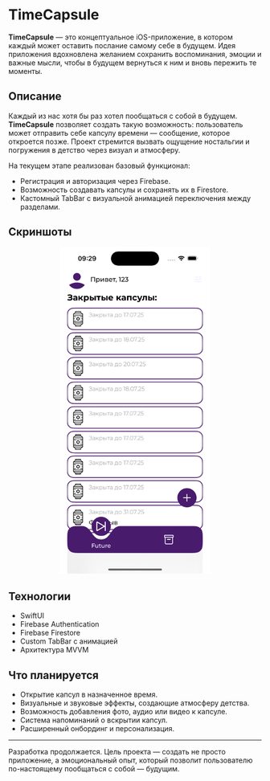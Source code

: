 # TimeCapsule

**TimeCapsule** — это концептуальное iOS-приложение, в котором каждый может оставить послание самому себе в будущем. Идея приложения вдохновлена желанием сохранить воспоминания, эмоции и важные мысли, чтобы в будущем вернуться к ним и вновь пережить те моменты.

## Описание

Каждый из нас хотя бы раз хотел пообщаться с собой в будущем. **TimeCapsule** позволяет создать такую возможность: пользователь может отправить себе капсулу времени — сообщение, которое откроется позже. Проект стремится вызвать ощущение ностальгии и погружения в детство через визуал и атмосферу.

На текущем этапе реализован базовый функционал:
- Регистрация и авторизация через Firebase.
- Возможность создавать капсулы и сохранять их в Firestore.
- Кастомный TabBar с визуальной анимацией переключения между разделами.

## Скриншоты

<p align="center">
  <img src="./Screenshots/main.png" alt="Main Screen" width="300"/>
</p>

## Технологии

- SwiftUI
- Firebase Authentication
- Firebase Firestore
- Custom TabBar с анимацией
- Архитектура MVVM

## Что планируется

- Открытие капсул в назначенное время.
- Визуальные и звуковые эффекты, создающие атмосферу детства.
- Возможность добавления фото, аудио или видео к капсуле.
- Система напоминаний о вскрытии капсул.
- Расширенный онбординг и персонализация.

---

Разработка продолжается. Цель проекта — создать не просто приложение, а эмоциональный опыт, который позволит пользователю по-настоящему пообщаться с собой — будущим.
